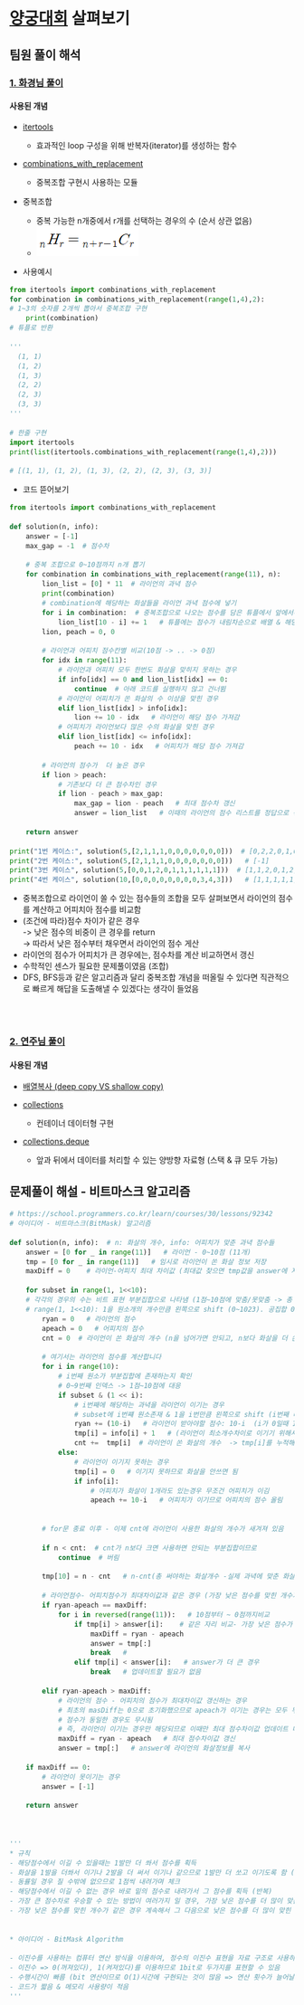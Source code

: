 # [양궁대회](https://school.programmers.co.kr/learn/courses/30/lessons/92342) 살펴보기

## 팀원 풀이 해석 

### [1. 화경님 풀이](https://github.com/zero-to-dev/Algorithm/blob/main/companies/KAKAO/2022-KAKAO-BLIND-RECRUITMENT/Lv.-2-%EC%96%91%EA%B6%81%EB%8C%80%ED%9A%8C/hwakyung.md)


#### 사용된 개념 
- [itertools](https://docs.python.org/3/library/itertools.html)
  - 효과적인 loop 구성을 위해 반복자(iterator)를 생성하는 함수 

- [combinations_with_replacement](https://docs.python.org/3/library/itertools.html#itertools.combinations_with_replacement)
  - 중복조합 구현시 사용하는 모듈

- 중복조합
  - 중복 가능한 n개중에서 r개를 선택하는 경우의 수 (순서 상관 없음)
  - ![img.png](img.png) 

- 사용예시 
```python
from itertools import combinations_with_replacement
for combination in combinations_with_replacement(range(1,4),2):   
# 1~3의 숫자를 2개씩 뽑아서 중복조합 구현
    print(combination)
# 튜플로 반환

'''
  (1, 1)
  (1, 2)
  (1, 3)
  (2, 2)
  (2, 3)
  (3, 3)
'''

# 한줄 구현
import itertools
print(list(itertools.combinations_with_replacement(range(1,4),2)))

# [(1, 1), (1, 2), (1, 3), (2, 2), (2, 3), (3, 3)]
```
  
- 코드 뜯어보기
```python
from itertools import combinations_with_replacement

def solution(n, info):
    answer = [-1]
    max_gap = -1  # 점수차

    # 중복 조합으로 0~10점까지 n개 뽑기
    for combination in combinations_with_replacement(range(11), n):
        lion_list = [0] * 11  # 라이언의 과녁 점수
        print(combination)
        # combination에 해당하는 화살들을 라이언 과녁 점수에 넣기
        for i in combination:  # 중복조합으로 나오는 점수를 담은 튜플에서 앞에서부터 하나씩 점수 체킹
            lion_list[10 - i] += 1   # 튜플에는 점수가 내림차순으로 배열 & 해당 점수칸에 적중횟수 1증가
        lion, peach = 0, 0

        # 라이언과 어피치 점수칸별 비교(10점 -> .. -> 0점)
        for idx in range(11):
            # 라이언과 어피치 모두 한번도 화살을 맞히지 못하는 경우
            if info[idx] == 0 and lion_list[idx] == 0:
                continue  # 아래 코드를 실행하지 않고 건너뜀
            # 라이언이 어피치가 쏜 화살의 수 이상을 맞힌 경우
            elif lion_list[idx] > info[idx]:
                lion += 10 - idx   # 라이언이 해당 점수 가져감
            # 어피치가 라이언보다 많은 수의 화살을 맞힌 경우
            elif lion_list[idx] <= info[idx]:
                peach += 10 - idx   # 어피치가 해당 점수 가져감

        # 라이언의 점수가  더 높은 경우
        if lion > peach:
            # 기존보다 더 큰 점수차인 경우
            if lion - peach > max_gap:
                max_gap = lion - peach   # 최대 점수차 갱신
                answer = lion_list   # 이때의 라이언의 점수 리스트를 정답으로 갱신

    return answer

print("1번 케이스:", solution(5,[2,1,1,1,0,0,0,0,0,0,0]))  # [0,2,2,0,1,0,0,0,0,0,0]
print("2번 케이스:", solution(5,[2,1,1,1,0,0,0,0,0,0,0]))   # [-1]
print("3번 케이스", solution(5,[0,0,1,2,0,1,1,1,1,1,1]))  # [1,1,2,0,1,2,2,0,0,0,0]
print("4번 케이스", solution(10,[0,0,0,0,0,0,0,0,3,4,3]))   # [1,1,1,1,1,1,1,1,0,0,2]
```

- 중복조합으로 라이언이 쏠 수 있는 점수들의 조합을 모두 살펴보면서 라이언의 점수를 계산하고 어피치아 점수를 비교함
- (조건에 따라)점수 차이가 같은 경우<br>-> 낮은 점수의 비중이 큰 경우를 return<br>-> 따라서 낮은 점수부터 채우면서 라이언의 점수 게산
- 라이언의 점수가 어피치가 큰 경우에는, 점수차를 계산 비교하면서 갱신
- 수학적인 센스가 필요한 문제풀이였음 (조합)
- DFS, BFS등과 같은 알고리즘과 달리 중복조합 개념을 떠올릴 수 있다면 직관적으로 빠르게 해답을 도출해낼 수 있겠다는 생각이 들었음

<br><br>

### [2. 연주님 풀이](https://github.com/zero-to-dev/Algorithm/blob/main/companies/KAKAO/2022-KAKAO-BLIND-RECRUITMENT/Lv.-2-%EC%96%91%EA%B6%81%EB%8C%80%ED%9A%8C/yeonju.md)


#### 사용된 개념 

- [배열복사 (deep copy VS shallow copy)](https://wikidocs.net/16038)
- [collections](https://docs.python.org/ko/3/library/collections.html)
  - 컨테이너 데이터형 구현
  
- [collections.deque](https://wikidocs.net/104977)
  - 앞과 뒤에서 데이터를 처리할 수 있는 양방향 자료형 (스택 & 큐 모두 가능)


## 문제풀이 해설  - 비트마스크 알고리즘
```python
# https://school.programmers.co.kr/learn/courses/30/lessons/92342
# 아이디어 - 비트마스크(BitMask) 알고리즘

def solution(n, info):  # n: 화살의 개수, info: 어피치가 맞춘 과녁 점수들
    answer = [0 for _ in range(11)]   # 라이언 - 0~10점 (11개)
    tmp = [0 for _ in range(11)]   # 임시로 라이언이 쏜 화살 정보 저장
    maxDiff = 0    # 라이언-어피치 최대 차이값 (최대값 찾으면 tmp값을 answer에 저장)

    for subset in range(1, 1<<10):
    # 각각의 경우의 수는 비트 표현 부분집합으로 나타냄 (1점~10점에 맞춤/못맞춤 -> 총 10칸이므로 2^10이용)
    # range(1, 1<<10): 1을 원소개의 개수만큼 왼쪽으로 shift (0~1023). 공집합 0은 라이언이 이길 수 없으므로 1부터 시작
        ryan = 0   # 라이언의 점수
        apeach = 0   # 어피치의 점수
        cnt = 0  # 라이언이 쏜 화살의 개수 (n을 넘어가면 안되고, n보다 화살을 더 쏜경우 나머지는 0점에 맞춘걸로 기록)

        # 여기서는 라이언의 점수를 계산합니다
        for i in range(10):
            # i번째 원소가 부분집합에 존재하는지 확인
            # 0~9번째 인덱스 -> 1점~10점에 대응
            if subset & (1 << i):
                # i번째에 해당하는 과녁을 라이언이 이기는 경우
                # subset에 i번쨰 원소존재 & 1을 i번만큼 왼쪽으로 shift (i번째 비트가 1로 켜짐) => subset에 i번째 비트가 켜져있는지 확인할 수 있음
                ryan += (10-i)   # 라이언이 받아야할 점수: 10-i  (i가 0일때 10점, i=1일때 9점 ...)
                tmp[i] = info[i] + 1   # (라이언이 최소개수차이로 이기기 위해서) 어피치보다 이 과녁에 1발 더 쏘면 됨 (info[i]+1)
                cnt +=  tmp[i]  # 라이언이 쏜 화살의 개수  -> tmp[i]를 누적해줌
            else:
                # 라이언이 이기지 못하는 경우
                tmp[i] = 0   # 이기지 못하므로 화살을 안쓰면 됨
                if info[i]:
                    # 어피치가 화살이 1개라도 있는경우 무조건 어피치가 이김
                    apeach += 10-i   # 어피치가 이기므로 어피치의 점수 올림


        # for문 종료 이후 - 이제 cnt에 라이언이 사용한 화살의 개수가 새겨져 있음

        if n < cnt:  # cnt가 n보다 크면 사용하면 안되는 부분집합이므로
            continue  # 버림

        tmp[10] = n - cnt   # n-cnt(총 써야하는 화살개수 -실제 과녁에 맞춘 화살개수 = 남은화살) => 0점에 남은화살 모두를 넣음

        # 라이언점수- 어피치점수가 최대차이값과 같은 경우 (가장 낮은 점수를 맞힌 개수가 같은 경우)
        if ryan-apeach == maxDiff:
            for i in reversed(range(11)):   # 10점부터 ~ 0점까지비교
                if tmp[i] > answer[i]:    # 같은 자리 비교- 가장 낮은 점수가 더 많이 맞춘 경우
                    maxDiff = ryan - apeach
                    answer = tmp[:]
                    break   #
                elif tmp[i] < answer[i]:   # answer가 더 큰 경우
                    break   # 업데이트할 필요가 없음

        elif ryan-apeach > maxDiff:
            # 라이언의 점수 - 어피치의 점수가 최대차이값 갱신하는 경우
            # 최초의 masDiff는 0으로 초기화했으므로 apeach가 이기는 경우는 모두 무시됨
            # 점수가 동일한 경우도 무시됨
            # 즉, 라이언이 이기는 경우만 해당되므로 이때만 최대 점수차이값 업데이트 대상임
            maxDiff = ryan - apeach   # 최대 점수차이값 갱신
            answer = tmp[:]   # answer에 라이언의 화살정보를 복사

    if maxDiff == 0:
        # 라이언이 못이기는 경우
        answer = [-1]

    return answer



'''
* 규칙
- 해당점수에서 이길 수 있을때는 1발만 더 쏴서 점수를 획득
- 화살을 1발을 더쏴서 이기나 2발을 더 써서 이기나 같으므로 1발만 더 쏘고 이기도록 함 (최소의 화살로 최대의 점수 획득하기 위함)
- 동률일 경우 질 수밖에 없으므로 1점씩 내려가며 체크
- 해당점수에서 이길 수 없는 경우 바로 밑의 점수로 내려가서 그 점수를 획득 (반복)
- 가장 큰 점수차로 우승할 수 있는 방법이 여러가지 일 경우, 가장 낮은 점수를 더 많이 맞춘 경우를 return
- 가장 낮은 점수를 맞힌 개수가 같은 경우 계속해서 그 다음으로 낮은 점수를 더 많이 맞힌 경우를 리턴


* 아이디어 - BitMask Algorithm

- 이진수를 사용하는 컴퓨터 연산 방식을 이용하여, 정수의 이진수 표현을 자료 구조로 사용하는 기법
- 이진수 => 0(꺼져있다), 1(켜져있다)를 이용하므로 1bit로 두가지를 표현할 수 있음
- 수행시간이 빠름 (bit 연산이므로 O(1)시간에 구현되는 것이 많음 => 연산 횟수가 늘어날 수록 유용) 
- 코드가 짧음 & 메모리 사용량이 적음
'''

```

